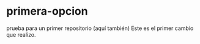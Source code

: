 # primera-opcion
prueba para un primer repositorio (aquí también)
Este es el primer cambio que realizo.
